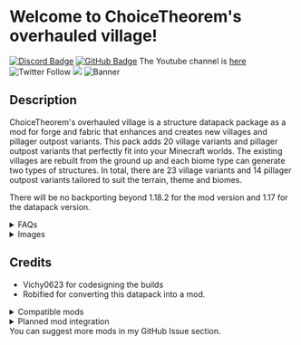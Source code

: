 # **Welcome to ChoiceTheorem's overhauled village!**
[![Discord Badge](https://img.shields.io/discord/894248275841003542?color=blue&logo=discord "Join our Discord Server")](https://discord.gg/JzYEw7PxQv)
[![GitHub Badge](https://img.shields.io/appveyor/build/ChoiceTheorem/ChoiceTheorem-s-overhauled-village?color=black&logo=github)](https://github.com/ChoiceTheorem/ChoiceTheorem-s-overhauled-village)
The Youtube channel is [here]("https://www.youtube.com/channel/UCUSv0t-aWToQkpP5eonHmlA)
![Twitter Follow](https://img.shields.io/twitter/follow/ChoiceTheorem?style=social)
![](https://img.shields.io/badge/environment-server-orangered?style=flat-square)
![Banner](https://api.mcbanners.com/banner/saved/LPRxAWJYUxKliD.png)

## **Description**
ChoiceTheorem's overhauled village is a structure datapack package as a mod for forge and fabric that enhances and creates new villages and pillager outpost variants. This pack adds 20 village variants and pillager outpost variants that perfectly fit into your Minecraft worlds. The existing villages are rebuilt from the ground up and each biome type can generate two types of structures. In total, there are 23 village variants and 14 pillager outpost variants tailored to suit the terrain, theme and biomes.

There will be no backporting beyond 1.18.2 for the mod version and 1.17 for the datapack version. 

<details><summary>FAQs</summary>
These are just some of the most asked questions I've had from people, but if you have any more, please leave a comment down below and I'll try to help you as best we can.

**1. Is it safe to update CTOV to a newer version?**<br/>
Yes. If any serious problems arise because of that, let me know.

**2. Is it safe to add CTOV to an already existing world?**<br/>
Yep. Just note that the new structures will only spawn in newly generated chunks.

**3. Is this mod for Forge or Fabric/Quilt?**<br/>
All of them. I have a universal version for three mod loaders.

**4. How can I locate the new structures?**<br/>
For 1.18.2: /locate ctov:[structure_from_list]
For 1.19+: /locate structure ctov:[structure_from_list]

**5. Does CTOV existing vanilla structures?**</br>
The only structures modified by CTOV are **vanilla villages** in older versions.

**6. What about the loot of these structures?**<br />
The vast majority of structures use vanilla loot tables for better mod compatibility (see the Compatibility section below for more info), but they also use some custom loot tables to better integrate said structures into the world. You will still find pillager outpost loot in pillager outposts, profession chests in villages, as well as bells, workstations, etc., but also new stuff like food, armour, and other goodies. and you can swap the config folder to adjust to the original OP chest loot.

**7. How can I report bugs/issues/suggestions?**<br/>
Please go to my GitHub repo and make an issue there. A discord message will do.

**8. Can I include CTOV in my modpack?**<br/>
Sure, but make sure to give credit and a link to our page.

**9. Can I have CTOV for 1.x.x, please?**<br/>
If it's lower than 1.18.2, no. Just don't ask this question. The technical limit is too high here.

**10. Can I give Choicetheorem any commission or support?**<br/>
I can't take any commissions or monetary support due to a lack of time and mean to receive payments.
</details>

<details><summary>Images</summary>

Some fantastic footage from the mod. All pictures are taken with complementary shaders or complementary reimagined shaders.
![](https://media.forgecdn.net/attachments/470/355/2022-06-19_15.png) 
![](https://media.forgecdn.net/attachments/484/285/4.png)
![](https://media.forgecdn.net/attachments/484/286/12.png) 
</details>

## **Credits**
+ Vichy0623 for codesigning the builds
+ Robified for converting this datapack into a mod.

<details><summary>Compatible mods</summary>

+ Most world generation mods like Terralith, Oh Biome you'll go, Biomes O'plenty.
+ Various structure mods like Town&Tower and Repurposed structures.
+ Any other structure packs by ChoiceTheorem like Immersive structures.

</details>

<details><summary>Planned mod integration</summary>

- [✓] [**Waystone**](https://modrinth.com/datapack/ctov-waystone-compat) 
- [✓] [**Farmer's delight**](https://modrinth.com/datapack/ctov-farmers-delight-compat)
- [✓] [**More villagers**](https://modrinth.com/datapack/ctov-more-villagers-compat)
- [✓] [**Croptopia**](https://modrinth.com/datapack/ctov-croptopia-compat)
- [✓] [**Bountiful**](https://modrinth.com/datapack/ctov-bountiful-compat)
- [✓] [**Friend and Foe**](https://modrinth.com/datapack/choicetheorems-overhauled-village-friends-and-foes-add-on)
- [✓] [**Immersive Engineering**](https://modrinth.com/datapack/ctov-immersive-engineering-add-on)
- [✓] [**Incubation**](https://modrinth.com/datapack/ctov-incubation-add-on)
- [✓] [**Chef's delight**](https://modrinth.com/datapack/ctov-chefs-delight-add-on)
- [✓] [**Beautify**](https://modrinth.com/datapack/ctov-beautify-add-on)
- [ ] Drunken mug
- [ ] Pneumatic craft
- [ ] Advance peripheral
- [ ] Domestication Innovation
- [ ] Questager
- [ ] Vampirism
- [ ] Wizards
- [ ] Villager Plus
- [ ] Buzzier bees
</details>
You can suggest more mods in my GitHub Issue section.
